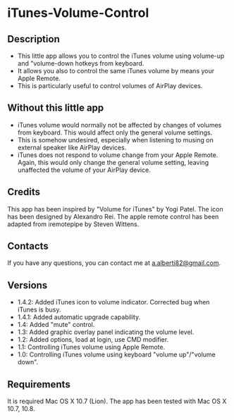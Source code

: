 iTunes-Volume-Control
=====================

Description
-----------

* This little app allows you to control the iTunes volume using volume-up and "volume-down hotkeys from keyboard.
* It allows you also to control the same iTunes volume by means your Apple Remote.
* This is particularly useful to control volumes of AirPlay devices.

Without this little app
-----------------------

* iTunes volume would normally not be affected by changes of volumes from keyboard. This would affect only the general volume settings.
* This is somehow undesired, especially when listening to musing on external speaker like AirPlay devices.
* iTunes does not respond to volume change from your Apple Remote. Again, this would only change the general volume setting, leaving unaffected the volume of your AirPlay device.

Credits
-------

This app has been inspired by "Volume for iTunes" by Yogi Patel. The icon has been designed by Alexandro Rei. The apple remote control has been adapted from iremotepipe by Steven Wittens.

Contacts
--------

If you have any questions, you can contact me at a.alberti82@gmail.com.

Versions
--------

* 1.4.2: Added iTunes icon to volume indicator. Corrected bug when iTunes is busy.
* 1.4.1: Added automatic upgrade capability.
* 1.4: Added "mute" control.
* 1.3: Added graphic overlay panel indicating the volume level.
* 1.2: Added options, load at login, use CMD modifier.
* 1.1: Controlling iTunes volume using Apple Remote.
* 1.0: Controlling iTunes volume using keyboard "volume up"/"volume down".

Requirements
------------

It is required Mac OS X 10.7 (Lion). The app has been tested with Mac OS X 10.7, 10.8.
